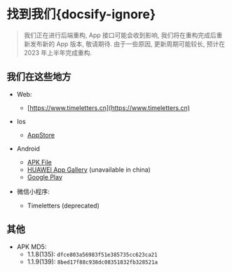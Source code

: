 # 找到我们{docsify-ignore}

> 我们正在进行后端重构, App 接口可能会收到影响, 我们将在重构完成后重新发布新的 App 版本, 敬请期待.
> 由于一些原因, 更新周期可能较长, 预计在 2023 年上半年完成重构.

## 我们在这些地方

- Web: 
  - [https://www.timeletters.cn](https://www.timeletters.cn)

- Ios
  - [AppStore](https://api.timeletters.cn/jump/ios)

- Android
  - [APK File](https://api.timeletters.cn/jump/android)
  - [HUAWEI App Gallery](http://appgallery.huawei.com/app/C105501773) (unavailable in china)
  - [Google Play](https://play.google.com/store/apps/details?id=cn.timemail.xsot) 

- 微信小程序: 
  - Timeletters (deprecated)

## 其他

- APK MD5: 
  - 1.1.8(135): `dfce803a56983f51e385735cc623ca21`
  - 1.1.9(139): `8bed17f88c938dc08351832fb328521a`
